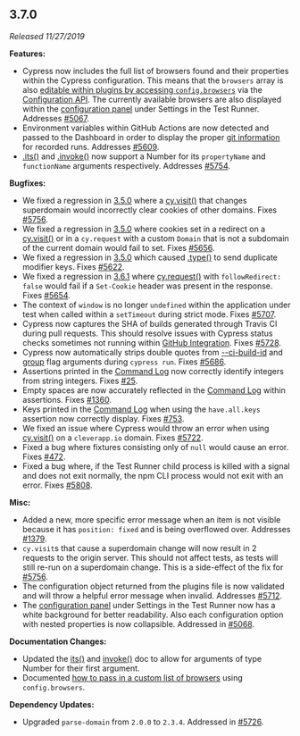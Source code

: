 ## 3.7.0

_Released 11/27/2019_

**Features:**

- Cypress now includes the full list of browsers found and their properties
  within the Cypress configuration. This means that the `browsers` array is also
  [editable within plugins by accessing `config.browsers`](/guides/guides/launching-browsers#Customize-available-browsers)
  via the [Configuration API](/api/plugins/configuration-api). The currently
  available browsers are also displayed within the
  [configuration panel](/guides/references/configuration#Resolved-Configuration)
  under Settings in the Test Runner. Addresses
  [#5067](https://github.com/cypress-io/cypress/issues/5067).
- Environment variables within GitHub Actions are now detected and passed to the
  Dashboard in order to display the proper
  [git information](/guides/continuous-integration/introduction#Git-information)
  for recorded runs. Addresses
  [#5609](https://github.com/cypress-io/cypress/issues/5609).
- [.its()](/api/commands/its) and [.invoke()](/api/commands/invoke) now support
  a Number for its `propertyName` and `functionName` arguments respectively.
  Addresses [#5754](https://github.com/cypress-io/cypress/issues/5754).

**Bugfixes:**

- We fixed a regression in [3.5.0](#3-5-0) where a
  [cy.visit()](/api/commands/visit) that changes superdomain would incorrectly
  clear cookies of other domains. Fixes
  [#5756](https://github.com/cypress-io/cypress/issues/5756).
- We fixed a regression in [3.5.0](#3-5-0) where cookies set in a redirect on a
  [cy.visit()](/api/commands/visit) or in a `cy.request` with a custom `Domain`
  that is not a subdomain of the current domain would fail to set. Fixes
  [#5656](https://github.com/cypress-io/cypress/issues/5656).
- We fixed a regression in [3.5.0](#3-5-0) which caused
  [.type()](/api/commands/type) to send duplicate modifier keys. Fixes
  [#5622](https://github.com/cypress-io/cypress/issues/5622).
- We fixed a regression in [3.6.1](#3-6-1) where
  [cy.request()](/api/commands/request) with `followRedirect: false` would fail
  if a `Set-Cookie` header was present in the response. Fixes
  [#5654](https://github.com/cypress-io/cypress/issues/5654).
- The context of `window` is no longer `undefined` within the application under
  test when called within a `setTimeout` during strict mode. Fixes
  [#5707](https://github.com/cypress-io/cypress/issues/5707).
- Cypress now captures the SHA of builds generated through Travis CI during pull
  requests. This should resolve issues with Cypress status checks sometimes not
  running within [GitHub Integration](/guides/dashboard/github-integration).
  Fixes [#5728](https://github.com/cypress-io/cypress/issues/5728).
- Cypress now automatically strips double quotes from
  [--ci-build-id](/guides/guides/command-line#cypress-run-ci-build-id-lt-id-gt)
  and [group](/guides/guides/command-line#cypress-run-group-lt-name-gt) flag
  arguments during `cypress run`. Fixes
  [#5686](https://github.com/cypress-io/cypress/issues/5686).
- Assertions printed in the
  [Command Log](/guides/core-concepts/test-runner#Command-Log) now correctly
  identify integers from string integers. Fixes
  [#25](https://github.com/cypress-io/cypress/issues/25).
- Empty spaces are now accurately reflected in the
  [Command Log](/guides/core-concepts/test-runner#Command-Log) within
  assertions. Fixes [#1360](https://github.com/cypress-io/cypress/issues/1360).
- Keys printed in the
  [Command Log](/guides/core-concepts/test-runner#Command-Log) when using the
  `have.all.keys` assertion now correctly display. Fixes
  [#753](https://github.com/cypress-io/cypress/issues/753).
- We fixed an issue where Cypress would throw an error when using
  [cy.visit()](/api/commands/visit) on a `cleverapp.io` domain. Fixes
  [#5722](https://github.com/cypress-io/cypress/issues/5722).
- Fixed a bug where fixtures consisting only of `null` would cause an error.
  Fixes [#472](https://github.com/cypress-io/cypress/issues/472).
- Fixed a bug where, if the Test Runner child process is killed with a signal
  and does not exit normally, the npm CLI process would not exit with an error.
  Fixes [#5808](https://github.com/cypress-io/cypress/issues/5808).

**Misc:**

- Added a new, more specific error message when an item is not visible because
  it has `position: fixed` and is being overflowed over. Addresses
  [#1379](https://github.com/cypress-io/cypress/issues/1379).
- `cy.visit`s that cause a superdomain change will now result in 2 requests to
  the origin server. This should not affect tests, as tests will still re-run on
  a superdomain change. This is a side-effect of the fix for
  [#5756](https://github.com/cypress-io/cypress/issues/5756).
- The configuration object returned from the plugins file is now validated and
  will throw a helpful error message when invalid. Addresses
  [#5712](https://github.com/cypress-io/cypress/issues/5712).
- The
  [configuration panel](/guides/references/configuration#Resolved-Configuration)
  under Settings in the Test Runner now has a white background for better
  readability. Also each configuration option with nested properties is now
  collapsible. Addressed in
  [#5068](https://github.com/cypress-io/cypress/pull/5068).

**Documentation Changes:**

- Updated the [its()](/api/commands/its) and [invoke()](/api/commands/invoke)
  doc to allow for arguments of type Number for their first argument.
- Documented
  [how to pass in a custom list of browsers](/guides/guides/launching-browsers#Customize-available-browsers)
  using `config.browsers`.

**Dependency Updates:**

- Upgraded `parse-domain` from `2.0.0` to `2.3.4`. Addressed in
  [#5726](https://github.com/cypress-io/cypress/pull/5726).
